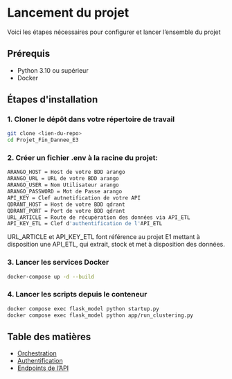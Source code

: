 # Lancement du projet

Voici les étapes nécessaires pour configurer et lancer l’ensemble du projet 



## Prérequis

- Python 3.10 ou supérieur
- Docker



## Étapes d'installation


### 1. Cloner le dépôt dans votre répertoire de travail
```bash
git clone <lien-du-repo>
cd Projet_Fin_Dannee_E3
```
### 2. Créer un fichier .env à la racine du projet:
```bash
ARANGO_HOST = Host de votre BDD arango
ARANGO_URL = URL de votre BDD arango
ARANGO_USER = Nom Utilisateur arango
ARANGO_PASSWORD = Mot de Passe arango
API_KEY = Clef autnetification de votre API
QDRANT_HOST = Host de votre BDD qdrant
QDRANT_PORT = Port de votre BDD qdrant
URL_ARTICLE = Route de récupération des données via API_ETL 
API_KEY_ETL = Clef d'authentification de l'API_ETL 
```
URL_ARTICLE et API_KEY_ETL font référence au projet E1 mettant à disposition une API_ETL, qui extrait, stock et met à disposition des données.

### 3. Lancer les services Docker
```bash
docker-compose up -d --build
```
### 4. Lancer les scripts depuis le conteneur
```bash
docker compose exec flask_model python startup.py
docker compose exec flask_model python app/run_clustering.py

```




## Table des matières


- [Orchestration](docs/orchestration.md)
- [Authentification](docs/auth.md)
- [Endpoints de l’API](docs/api_endpoints.md)
